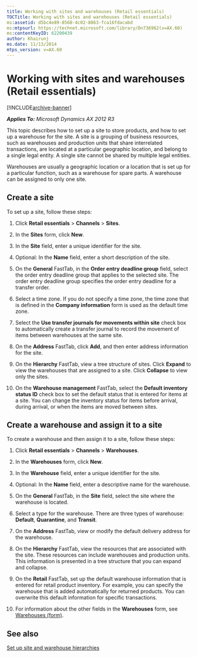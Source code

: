 ```yaml
---
title: Working with sites and warehouses (Retail essentials)
TOCTitle: Working with sites and warehouses (Retail essentials)
ms:assetid: d5bc4e89-8568-4c02-8863-fca16fdacabd
ms:mtpsurl: https://technet.microsoft.com/library/Dn736962(v=AX.60)
ms:contentKeyID: 62200439
author: Khairunj
ms.date: 11/13/2014
mtps_version: v=AX.60
---
```


# Working with sites and warehouses (Retail essentials) 


[!INCLUDE[archive-banner](includes/archive-banner.md)]


_**Applies To:** Microsoft Dynamics AX 2012 R3_

This topic describes how to set up a site to store products, and how to set up a warehouse for the site. A site is a grouping of business resources, such as warehouses and production units that share interrelated transactions, are located at a particular geographic location, and belong to a single legal entity. A single site cannot be shared by multiple legal entities.

Warehouses are usually a geographic location or a location that is set up for a particular function, such as a warehouse for spare parts. A warehouse can be assigned to only one site.

## Create a site

To set up a site, follow these steps:

1.  Click **Retail essentials** \> **Channels** \> **Sites**.

2.  In the **Sites** form, click **New**.

3.  In the **Site** field, enter a unique identifier for the site.

4.  Optional: In the **Name** field, enter a short description of the site.

5.  On the **General** FastTab, in the **Order entry deadline group** field, select the order entry deadline group that applies to the selected site. The order entry deadline group specifies the order entry deadline for a transfer order.

6.  Select a time zone. If you do not specify a time zone, the time zone that is defined in the **Company information** form is used as the default time zone.

7.  Select the **Use transfer journals for movements within site** check box to automatically create a transfer journal to record the movement of items between warehouses at the same site.

8.  On the **Address** FastTab, click **Add**, and then enter address information for the site.

9.  On the **Hierarchy** FastTab, view a tree structure of sites. Click **Expand** to view the warehouses that are assigned to a site. Click **Collapse** to view only the sites.

10. On the **Warehouse management** FastTab, select the **Default inventory status ID** check box to set the default status that is entered for items at a site. You can change the inventory status for items before arrival, during arrival, or when the items are moved between sites.

## Create a warehouse and assign it to a site

To create a warehouse and then assign it to a site, follow these steps:

1.  Click **Retail essentials** \> **Channels** \> **Warehouses**.

2.  In the **Warehouses** form, click **New**.

3.  In the **Warehouse** field, enter a unique identifier for the site.

4.  Optional: In the **Name** field, enter a descriptive name for the warehouse.

5.  On the **General** FastTab, in the **Site** field, select the site where the warehouse is located.

6.  Select a type for the warehouse. There are three types of warehouse: **Default**, **Quarantine**, and **Transit**.

7.  On the **Address** FastTab, view or modify the default delivery address for the warehouse.

8.  On the **Hierarchy** FastTab, view the resources that are associated with the site. These resources can include warehouses and production units. This information is presented in a tree structure that you can expand and collapse.

9.  On the **Retail** FastTab, set up the default warehouse information that is entered for retail product inventory. For example, you can specify the warehouse that is added automatically for returned products. You can overwrite this default information for specific transactions.

10. For information about the other fields in the **Warehouses** form, see [Warehouses (form)](https://technet.microsoft.com/library/aa620570\(v=ax.60\)).

## See also

[Set up site and warehouse hierarchies](set-up-site-and-warehouse-hierarchies.md)

  



